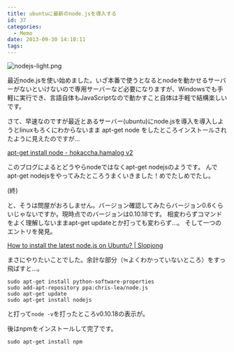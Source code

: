 ```yaml
---
title: ubuntuに最新のnode.jsを導入する
id: 37
categories:
  - Memo
date: 2013-09-30 14:10:11
tags:
---
```

![nodejs-light.png](/images/nodejs-light.png)

最近node.jsを使い始めました。いざ本番で使うとなるとnodeを動かせるサーバーがないといけないので専用サーバーなど必要になりますが、Windowsでも手軽に実行でき、言語自体もJavaScriptなので動かすこと自体は手軽で結構楽しいです。

<!--more-->

さて、早速なのですが最近とあるサーバー(ubuntu)にnode.jsを導入を導入しようとlinuxもろくにわからないまま apt-get node をしたところインストールされたように見えたのですが...

[apt-get install node - hokaccha.hamalog v2](http://d.hatena.ne.jp/hokaccha/20130607/1370576087)

このブログによるとどうやらnodeではなくapt-get nodejsのようです。
んでapt-get nodejsをやってみたところうまくいきました！めでたしめでたし。

(終)

と、そうは問屋がおろしません。バージョン確認してみたらバージョン0.6くらいじゃないですか。現時点でのバージョンは0.10.18です。
 相変わらずコマンドをよく理解しないままapt-get updateとか打っても変わらず...。
 そして一つのエントリを発見。

[How to install the latest node.js on Ubuntu? | Slopjong](http://slopjong.de/2012/10/31/how-to-install-the-latest-nodejs-in-ubuntu/)

まさにやりたいことでした。余計な部分（≒よくわかっていないところ）をすっ飛ばすと...。

```
sudo apt-get install python-software-properties
sudo add-apt-repository ppa:chris-lea/node.js
sudo apt-get update
sudo apt-get install nodejs
```

と打って`node -v`を打ったところv0.10.18の表示が。

後はnpmをインストールして完了です。

`sudo apt-get install npm`
